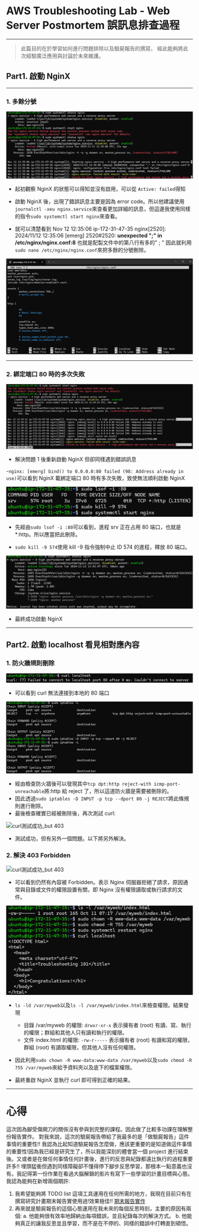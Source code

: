 # AWS Troubleshooting Lab - Web Server Postmortem 誤訊息排查過程

---

> 此篇目的在於學習如何進行問題排除以及驗屍報告的撰寫，
> 經此能夠將此次經驗廣泛應用與討論於未來維護。

## Part1. 啟動 NginX

---

### 1. 多餘分號

![錯誤訊息排查_1](https://github.com/113257002-Peng/image_manage/blob/main/Week6/1_%E9%8C%AF%E8%AA%A4%E8%A8%8A%E6%81%AF%E6%8E%92%E6%9F%A5.png?raw=true)

- 起初觀察 NginX 的狀態可以得知並沒有啟用，可以從 `Active: failed`得知

- 啟動 NginX 後，出現了錯誤訊息主要是因為 error code。所以他建議使用`journalctl -xeu nginx.service`來查看更加詳細的訊息，但這邊我使用同樣的指令`sudo systemctl start nginx`來查看。

- 就可以清楚看到
  Nov 12 12:35:06 ip-172-31-47-35 nginx[2520]: 2024/11/12 12:35:06 [emerg] 2520#2520: **unexpected ";" in /etc/nginx/nginx.conf:8**
  也就是配製文件中的第八行有多的" ; "
  因此就利用`sudo nano /etc/nginx/nginx.conf`來把多餘的分號刪除。

![刪除分號](https://github.com/113257002-Peng/image_manage/blob/main/Week6/2_%E5%A4%9A%E4%BA%86%E5%88%86%E8%99%9F.png?raw=true)

---

### 2. 綁定端口 80 時的多次失敗

![錯誤訊息排查_2](https://github.com/113257002-Peng/image_manage/blob/main/Week6/3_2_%E9%8C%AF%E8%AA%A4%E8%A8%8A%E6%81%AF%E6%8E%92%E6%9F%A5.png?raw=true)

- 解決問題 1 後重新啟動 NginX 但卻同樣遇到錯誤訊息

-`nginx: [emerg] bind() to 0.0.0.0:80 failed (98: Address already in use)`可以看到 NginX 載綁定端口 80 時有多次失敗，致使無法順利啟動 NginX

![中止占用端口80的進程](https://github.com/113257002-Peng/image_manage/blob/main/Week6/4_%20%E4%B8%AD%E6%AD%A2%E7%AB%AF%E5%8F%A3%E9%80%B2%E7%A8%8B.png?raw=true)

- 先經由`sudo lsof -i :80`可以看到，進程 srv 正在占用 80 端口，也就是\*:http。所以應當把此刪除。

- `sudo kill -9 574`使用 kill -9 指令強制中止 ID 574 的進程，釋放 80 端口。

![成功啟動NginX](https://github.com/113257002-Peng/image_manage/blob/main/Week6/5_%20%E6%88%90%E5%8A%9F%E5%9F%B7%E8%A1%8CNginx.png?raw=true)

- 最終成功啟動 NginX

---

## Part2. 啟動 localhost 看見相對應內容

### 1. 防火牆規則刪除

![curl遭拒](https://github.com/113257002-Peng/image_manage/blob/main/Week6/6_curl%E9%81%AD%E6%8B%92.png?raw=true)

- 可以看到 curl 無法連接到本地的 80 端口

![防火牆刪除](https://github.com/113257002-Peng/image_manage/blob/main/Week6/7_%E9%98%B2%E7%81%AB%E7%89%86%E5%88%AA%E9%99%A4.png?raw=true)

- 經由檢查防火牆後可以發現其中`tcp dpt:http reject-with icmp-port-unreachable`將:http 給 reject 了，所以這道防火牆是需要被刪除的。
- 因此透過`sudo iptables -D INPUT -p tcp --dport 80 -j REJECT`將此條規則進行刪除。
- 最後檢查確實已經被刪除後，再次測試 curl:

![curl測試成功_but 403](https://github.com/113257002-Peng/image_manage/blob/main/Week6/%E8%A3%9C_curlBut403.png?raw=true)

- 測試成功，但有另外一個問題。以下將另外解決。

### 2. 解決 403 Forbidden

![curl測試成功_but 403](https://github.com/113257002-Peng/image_manage/blob/main/Week6/%E8%A3%9C_curlBut403.png?raw=true)

- 可以看到仍然有內容被 Forbidden。表示 Nginx 伺服器拒絕了請求，原因通常與目錄或文件的權限設置有關，即 Nginx 沒有權限讀取或執行請求的文件。

![更改權限設置](https://github.com/113257002-Peng/image_manage/blob/main/Week6/8_%E6%AC%8A%E9%99%90%E8%A8%AD%E7%BD%AE.png?raw=true)

- `ls -ld /var/myweb`以及`ls -l /var/myweb/index.html`來檢查權限。結果發現

  - 目錄 /var/myweb 的權限:
    `drwxr-xr-x` 表示擁有者 (root) 有讀、寫、執行的權限；群組和其他人只有讀和執行的權限。
  - 文件 index.html 的權限:
    `-rw-r-----` 表示擁有者 (root) 有讀和寫的權限，群組 (root) 有讀取權限，但其他人沒有任何權限。

- 因此利用`sudo chown -R www-data:www-data /var/myweb`以及`sudo chmod -R 755 /var/myweb`來給予資料夾以及底下的檔案權限。

- 最終重啟 NginX 並執行 curl 即可得到正確的結果。

---

# 心得

這次因為腳受傷開刀的關係沒有參與到完整的課程。因此做了比較多功課在理解整份報告實作。
對我來說，這次的驗屍報告帶給了我最多的是「做驗屍報告」這件事情的重要性!!
我認為比起知道驗屍報告怎麼做，應該更重要的是知道做這件事情的重要性!因為我已經是研究生了，所以我能深刻的體會當一個 project 進行結束後。又或者是在做任何事情任何計畫後，進行的反思與紀錄都遠比執行的過程重要許多!!
埋頭猛衝但遇到同樣障礙卻不懂得停下腳步反思學習，那根本一點意義也沒有。我記得第一份作業在看過大腦解鎖的影片有寫下一些學習的計畫目標與心態。
我認為能夠在新增兩個期許:

1. 我希望能夠將 TODO list 這項工具運用在任何所需的地方，我現在目前只有在撰寫研究計畫期末報告實使用過!效果極佳!!
   [期末報告實作](https://deep-wombat-cb8.notion.site/1363597d565180c997addc74d6d6c576?=1363597d565181ba9850000c8997cea6&pvs=4)
2. 再來就是驗屍報告的這個心態運用在我未來的每個反思時刻，主要的原因有兩個:
   a. 他能夠很有效率地歸納出每項錯誤，並且紀錄每次的解決方式。
   b. 他能夠真正的讓我反思並且學習，而不是在不停的、同樣的錯誤中打轉直到頓悟。
